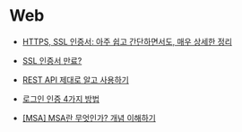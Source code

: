 # Web

- [HTTPS, SSL 인증서: 아주 쉽고 간단하면서도, 매우 상세한 정리](https://curryyou.tistory.com/207)

- [SSL 인증서 만료?](https://ttend.tistory.com/804)

- [REST API 제대로 알고 사용하기](https://meetup.toast.com/posts/92)

- [로그인 인증 4가지 방법](https://velog.io/@gusdnr814/%EB%A1%9C%EA%B7%B8%EC%9D%B8-%EC%9D%B8%EC%A6%9D-4%EA%B0%80%EC%A7%80-%EB%B0%A9%EB%B2%95)

- [[MSA] MSA란 무엇인가? 개념 이해하기](https://wooaoe.tistory.com/57)
